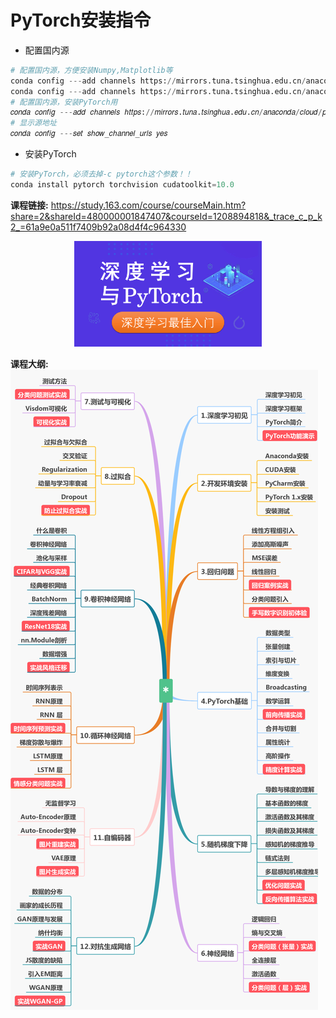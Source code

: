 # PyTorch安装指令

- 配置国内源

```python
# 配置国内源，方便安装Numpy,Matplotlib等
conda config ---add channels https://mirrors.tuna.tsinghua.edu.cn/anaconda/pkgs/free/
conda config ---add channels https://mirrors.tuna.tsinghua.edu.cn/anaconda/pkgs/main/
# 配置国内源，安装PyTorch用
𝑐𝑜𝑛𝑑𝑎 𝑐𝑜𝑛𝑓𝑖𝑔 ---𝑎𝑑𝑑 𝑐ℎ𝑎𝑛𝑛𝑒𝑙𝑠 ℎ𝑡𝑡𝑝𝑠://𝑚𝑖𝑟𝑟𝑜𝑟𝑠.𝑡𝑢𝑛𝑎.𝑡𝑠𝑖𝑛𝑔ℎ𝑢𝑎.𝑒𝑑𝑢.𝑐𝑛/𝑎𝑛𝑎𝑐𝑜𝑛𝑑𝑎/𝑐𝑙𝑜𝑢𝑑/𝑝𝑦𝑡𝑜𝑟𝑐ℎ/
# 显示源地址
𝑐𝑜𝑛𝑑𝑎 𝑐𝑜𝑛𝑓𝑖𝑔 ---𝑠𝑒𝑡 𝑠ℎ𝑜𝑤_𝑐ℎ𝑎𝑛𝑛𝑒𝑙_𝑢𝑟𝑙𝑠 𝑦𝑒𝑠 
```

- 安装PyTorch
```python
# 安装PyTorch，必须去掉-c pytorch这个参数！！
conda install pytorch torchvision cudatoolkit=10.0

```

<!--  
<p align="center">
  <a href="https://study.163.com/course/courseMain.htm?share=2&shareId=480000001847407&courseId=1208894818&_trace_c_p_k2_=61a9e0a511f7409b92a08d4f4c964330
">
    <img src="res/ad_banner.png">
  </a>
</p> 
 -->
**课程链接:** https://study.163.com/course/courseMain.htm?share=2&shareId=480000001847407&courseId=1208894818&_trace_c_p_k2_=61a9e0a511f7409b92a08d4f4c964330

<p align="center">
  <img width="300"  src="res/cover.png">
</p> 

 
**课程大纲:**
![课程介绍](res/outline.png)






